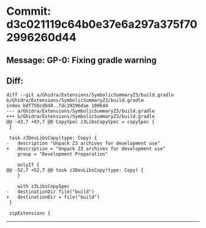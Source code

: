 # Commit: d3c021119c64b0e37e6a297a375f702996260d44
## Message: GP-0: Fixing gradle warning
## Diff:
```
diff --git a/Ghidra/Extensions/SymbolicSummaryZ3/build.gradle b/Ghidra/Extensions/SymbolicSummaryZ3/build.gradle
index bdf750cdbd4..fdc39296dae 100644
--- a/Ghidra/Extensions/SymbolicSummaryZ3/build.gradle
+++ b/Ghidra/Extensions/SymbolicSummaryZ3/build.gradle
@@ -43,7 +43,7 @@ CopySpec z3LibsCopySpec = copySpec {
 }
 
 task z3DevLibsCopy(type: Copy) {
-	description "Unpack Z3 archives for development use"
+	description = "Unpack Z3 archives for development use"
 	group = "Development Preparation"
 	
 	onlyIf {
@@ -52,7 +52,7 @@ task z3DevLibsCopy(type: Copy) {
 	}
 	
 	with z3LibsCopySpec
-	destinationDir file("build")
+	destinationDir = file("build")
 }
 
 zipExtensions {
```
-----------------------------------
